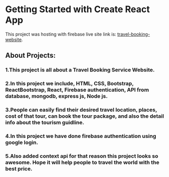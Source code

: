 # Getting Started with Create React App

This project was hosting with firebase live site link is:  [travel-booking-website](https://travel-booking-website-b1db8.web.app/).


## About Projects:

### 1.This project is all about a Travel Booking Service Website.
### 2.In this project we include, HTML, CSS, Bootstrap, ReactBootstrap, React, Firebase authentication, API from database, mongodb, express js, Node js.
### 3.People can easily find their desired travel location, places, cost of that tour, can book the tour package, and also the detail info about the tourism guidline. 
### 4.In this project we have done firebase authentication using google login.
### 5.Also added context api for that reason this project looks so awesome. Hope it will help people to travel the world with the best price.
